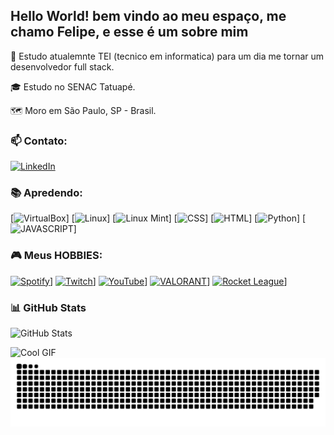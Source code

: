 ## Hello World! bem vindo ao meu espaço, me chamo Felipe, e esse é um sobre mim

🌱 Estudo atualemnte TEI (tecnico em informatica) para um dia me tornar um desenvolvedor full stack.

🎓 Estudo no SENAC Tatuapé.

🗺 Moro em São Paulo, SP - Brasil.

### 📫 Contato:

[![LinkedIn](https://img.shields.io/badge/-LinkedIn-0077B5?style=for-the-badge&logo=LinkedIn&logoColor=white)](in/felipe-dos-santos-aguiar-pereira-9a3a7624a)


### 📚 Apredendo:

[![VirtualBox](https://img.shields.io/badge/VirtualBox-183A7D?style=for-the-badge&logo=oracle&logoColor=white)]
[![Linux](https://img.shields.io/badge/Linux-FCC624?style=for-the-badge&logo=linux&logoColor=black)]
[![Linux Mint](https://img.shields.io/badge/Linux%20Mint-87CF3D?style=for-the-badge&logo=linux-mint&logoColor=white)]
[![CSS](https://img.shields.io/badge/CSS-239120?&style=for-the-badge&logo=css3&logoColor=white)]
[![HTML](	https://img.shields.io/badge/HTML-239120?style=for-the-badge&logo=html5&logoColor=white)]
[![Python](https://img.shields.io/badge/Python-3776AB?style=for-the-badge&logo=python&logoColor=white)]
[![JAVASCRIPT](https://img.shields.io/badge/JavaScript-323330?style=for-the-badge&logo=javascript&logoColor=F7DF1E)]



### 🎮 Meus HOBBIES:


[![Spotify](https://img.shields.io/badge/Spotify-1DB954?style=for-the-badge&logo=spotify&logoColor=white)](https://www.spotify.com)]
[![Twitch](https://img.shields.io/badge/Twitch-9146FF?style=for-the-badge&logo=twitch&logoColor=white)](https://www.twitch.tv)]
[![YouTube](https://img.shields.io/badge/YouTube-FF0000?style=for-the-badge&logo=youtube&logoColor=white)](https://www.youtube.com)]
[![VALORANT](https://img.shields.io/badge/Riot_Games-D32936?style=for-the-badge&logo=riot-games&logoColor=white)](https://playvalorant.com/pt-br/)]
[![Rocket League](https://img.shields.io/badge/PlayStation-003791?style=for-the-badge&logo=playstation&logoColor=white)](https://www.rocketleague.com/pt-br)]






### 📊 GitHub Stats

![GitHub Stats](https://github-readme-stats.vercel.app/api?username=dev-felpss&show_icons=true&theme=radical)

<img src="https://media.giphy.com/media/j5oP7zSilio3SewxAA/giphy.gif?cid=790b7611cgez05fmbv48vlihp0nt8t39rs2vrgjbgdv25p5u&ep=v1_gifs_search&rid=giphy.gif&ct=g" alt="Cool GIF" width="500"/>
<img align="center" alt="github contribution grid snake animation" src="https://raw.githubusercontent.com/mari4souza/mari4souza/output/github-contribution-grid-snake.svg">

